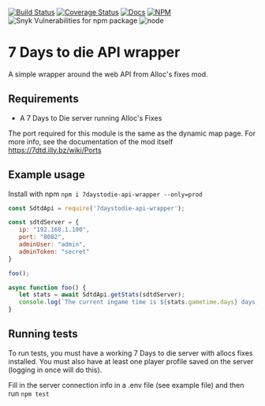 [![Build Status](https://travis-ci.org/CatalysmsServerManager/7-Days-to-Die-API-wrapper.svg?branch=master)](https://travis-ci.org/CatalysmsServerManager/7-Days-to-Die-API-wrapper)
[![Coverage Status](https://coveralls.io/repos/github/CatalysmsServerManager/7-Days-to-Die-API-wrapper/badge.svg?branch=master)](https://coveralls.io/github/CatalysmsServerManager/7-Days-to-Die-API-wrapper?branch=master)
[![Docs](https://img.shields.io/badge/Docs--green.svg)](https://catalysmsservermanager.github.io/7-Days-to-Die-API-wrapper)
[![NPM](https://img.shields.io/npm/v/7daystodie-api-wrapper.svg)](https://www.npmjs.com/package/7daystodie-api-wrapper)
![Snyk Vulnerabilities for npm package](https://img.shields.io/snyk/vulnerabilities/npm/7daystodie-api-wrapper.svg)
![node](https://img.shields.io/node/v/7daystodie-api-wrapper.svg)

# 7 Days to die API wrapper

A simple wrapper around the web API from Alloc's fixes mod.

 ## Requirements

  - A 7 Days to Die server running Alloc's Fixes

The port required for this module is the same as the dynamic map page. For more info, see the documentation of the mod itself
https://7dtd.illy.bz/wiki/Ports

 ## Example usage

 Install with npm
 `npm i 7daystodie-api-wrapper --only=prod`

 ```js
const SdtdApi = require('7daystodie-api-wrapper');

const sdtdServer = {
    ip: "192.168.1.100",
    port: "8082",
    adminUser: "admin",
    adminToken: "secret"
}

foo();

async function foo() {
    let stats = await SdtdApi.getStats(sdtdServer);
    console.log(`The current ingame time is ${stats.gametime.days} days, ${stats.gametime.hours} hours and ${stats.gametime.minutes} minutes.`)
}
 ```

 ## Running tests

 To run tests, you must have a working 7 Days to die server with allocs fixes installed. You must also have at least one player profile saved on the server (logging in once will do this).

 Fill in the server connection info in a .env file (see example file) and then run `npm test`